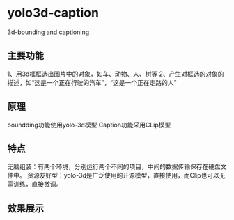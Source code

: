 # yolo3d-caption
3d-bounding and captioning

## 主要功能
1、用3d框框选出图片中的对象，如车、动物、人、树等
2、产生对框选的对象的描述，如“这是一个正在行驶的汽车”，“这是一个正在走路的人”

## 原理
boundding功能使用yolo-3d模型
Caption功能采用CLip模型

## 特点
无脑组装：有两个环境，分别运行两个不同的项目，中间的数据传输保存在硬盘文件中。
资源友好型：yolo-3d是广泛使用的开源模型，直接使用，而Clip也可以无需训练，直接微调。

## 效果展示
